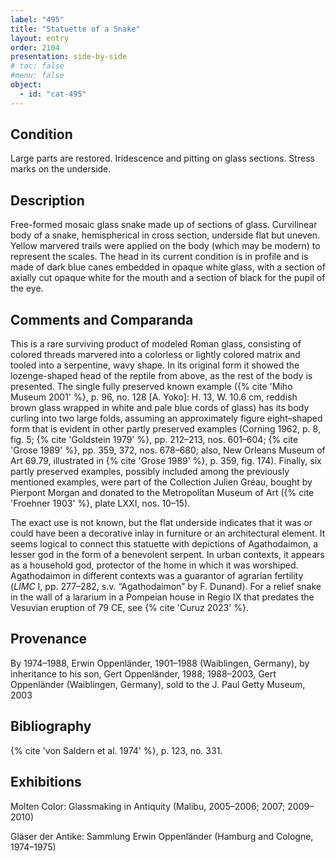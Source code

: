 ```yaml
---
label: "495"
title: "Statuette of a Snake"
layout: entry
order: 2104
presentation: side-by-side
# toc: false
#menu: false 
object:
  - id: "cat-495"
---
```


## Condition

Large parts are restored. Iridescence and pitting on glass sections. Stress marks on the underside.

## Description

Free-formed mosaic glass snake made up of sections of glass. Curvilinear body of a snake, hemispherical in cross section, underside flat but uneven. Yellow marvered trails were applied on the body (which may be modern) to represent the scales. The head in its current condition is in profile and is made of dark blue canes embedded in opaque white glass, with a section of axially cut opaque white for the mouth and a section of black for the pupil of the eye.

## Comments and Comparanda

This is a rare surviving product of modeled Roman glass, consisting of colored threads marvered into a colorless or lightly colored matrix and tooled into a serpentine, wavy shape. In its original form it showed the lozenge-shaped head of the reptile from above, as the rest of the body is presented. The single fully preserved known example ({% cite 'Miho Museum 2001' %}, p. 96, no. 128 [A. Yoko]: H. 13, W. 10.6 cm, reddish brown glass wrapped in white and pale blue cords of glass) has its body curling into two large folds, assuming an approximately figure eight–shaped form that is evident in other partly preserved examples (Corning 1962, p. 8, fig. 5; {% cite 'Goldstein 1979' %}, pp. 212–213, nos. 601–604; {% cite 'Grose 1989' %}, pp. 359, 372, nos. 678–680; also, New Orleans Museum of Art 69.79, illustrated in {% cite 'Grose 1989' %}, p. 359, fig. 174). Finally, six partly preserved examples, possibly included among the previously mentioned examples, were part of the Collection Julien Gréau, bought by Pierpont Morgan and donated to the Metropolitan Museum of Art ({% cite 'Froehner 1903' %}, plate LXXI, nos. 10–15).

The exact use is not known, but the flat underside indicates that it was or could have been a decorative inlay in furniture or an architectural element. It seems logical to connect this statuette with depictions of Agathodaimon, a lesser god in the form of a benevolent serpent. In urban contexts, it appears as a household god, protector of the home in which it was worshiped. Agathodaimon in different contexts was a guarantor of agrarian fertility (*LIMC* I, pp. 277–282, s.v. “Agathodaimon” by F. Dunand). For a relief snake in the wall of a lararium in a Pompeian house in Regio IX that predates the Vesuvian eruption of 79 CE, see {% cite 'Curuz 2023' %}.

## Provenance

By 1974–1988, Erwin Oppenländer, 1901–1988 (Waiblingen, Germany), by inheritance to his son, Gert Oppenländer, 1988; 1988–2003, Gert Oppenländer (Waiblingen, Germany), sold to the J. Paul Getty Museum, 2003

## Bibliography

{% cite 'von Saldern et al. 1974' %}, p. 123, no. 331.

## Exhibitions

Molten Color: Glassmaking in Antiquity (Malibu, 2005–2006; 2007; 2009–2010)

Gläser der Antike: Sammlung Erwin Oppenländer (Hamburg and Cologne, 1974–1975)